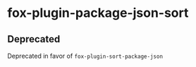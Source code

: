 # fox-plugin-package-json-sort

## Deprecated

Deprecated in favor of `fox-plugin-sort-package-json`
